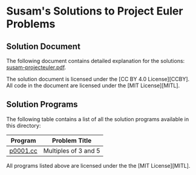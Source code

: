 Susam's Solutions to Project Euler Problems
===========================================

[PDF]: https://susam.github.io/blob/lab/projecteuler/susam-projecteuler.pdf


Solution Document
-----------------

The following document contains detailed explanation for the solutions:
[susam-projecteuler.pdf][PDF].

The solution document is licensed under the [CC BY 4.0 License][CCBY].
All code in the document are licensed under the [MIT License][MITL].


Solution Programs
-----------------

The following table contains a list of all the solution programs
available in this directory:

| Program              | Problem Title                                       |
| -------------------- | --------------------------------------------------- |
| [p0001.cc](p0001.cc) | Multiples of 3 and 5                                |

All programs listed above are licensed under the the [MIT License][MITL].
